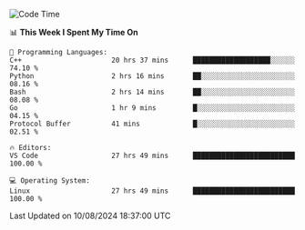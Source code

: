 
<!--START_SECTION:waka-->
![Code Time](http://img.shields.io/badge/Code%20Time-2%2C347%20hrs%2019%20mins-blue)

📊 **This Week I Spent My Time On** 

```text
💬 Programming Languages: 
C++                      20 hrs 37 mins      ███████████████████░░░░░░   74.10 % 
Python                   2 hrs 16 mins       ██░░░░░░░░░░░░░░░░░░░░░░░   08.16 % 
Bash                     2 hrs 14 mins       ██░░░░░░░░░░░░░░░░░░░░░░░   08.08 % 
Go                       1 hr 9 mins         █░░░░░░░░░░░░░░░░░░░░░░░░   04.15 % 
Protocol Buffer          41 mins             █░░░░░░░░░░░░░░░░░░░░░░░░   02.51 % 

🔥 Editors: 
VS Code                  27 hrs 49 mins      █████████████████████████   100.00 % 

💻 Operating System: 
Linux                    27 hrs 49 mins      █████████████████████████   100.00 % 
```


 Last Updated on 10/08/2024 18:37:00 UTC
<!--END_SECTION:waka-->

